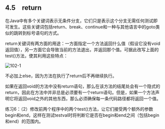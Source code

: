 ## 4.5　return

在Java中有多个关键词表示无条件分支，它们只是表示这个分支无需任何测试即可发生。这些关键词包括return、break、continue和一种与其他语言中的goto类似的跳转到标号语句的方式。

return关键词有两方面的用途：一方面指定一个方法返回什么值（假设它没有void返回值），另一方面它会导致当前的方法退出，并返回那个值。可据此改写上面的test()方法，使其利用这些特点：

![102-1](../Images/image02707.jpeg)

不必加上else，因为方法在执行了return后不再继续执行。

如果在返回void的方法中没有return语句，那么在该方法的结尾处会有一个隐式的return，因此在方法中并非总是必须要有一个return语句。但是，如果一个方法声明它将返回void之外的其他东西，那么必须确保每一条代码路径都将返回一个值。

练习6：（2）修改前两个程序中的两个test()方法，让它们接受两个额外的参数begin和end，这样在测试testval时将判断它是否在begin和end之间（包括begin和end）的范围内。